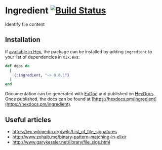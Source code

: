 # Ingredient [![Build Status](https://travis-ci.org/mpugach/ingredient.svg?branch=master)](https://travis-ci.org/mpugach/ingredient)

Identify file content

## Installation

If [available in Hex](https://hex.pm/docs/publish), the package can be installed
by adding `ingredient` to your list of dependencies in `mix.exs`:

```elixir
def deps do
  [
    {:ingredient, "~> 0.0.1"}
  ]
end
```

Documentation can be generated with [ExDoc](https://github.com/elixir-lang/ex_doc)
and published on [HexDocs](https://hexdocs.pm). Once published, the docs can
be found at [https://hexdocs.pm/ingredient](https://hexdocs.pm/ingredient).

## Useful articles
- https://en.wikipedia.org/wiki/List_of_file_signatures
- http://www.zohaib.me/binary-pattern-matching-in-elixir
- http://www.garykessler.net/library/file_sigs.html
